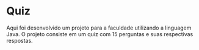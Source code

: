 # Quiz
Aqui foi desenvolvido um projeto para a faculdade utilizando a linguagem Java. O projeto consiste em um quiz com 15 perguntas e suas respectivas respostas.
